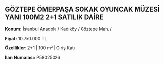 ## GÖZTEPE ÖMERPAŞA SOKAK OYUNCAK MÜZESİ YANI 100M2 2+1 SATILIK DAİRE

**Konum:** İstanbul Anadolu / Kadıköy / Göztepe Mah. /

**Fiyat:** 10.750.000 TL

**Özellikler:** 2+1 | 100 m² | Giriş Katı

**İlan Numarası:** P58025026
